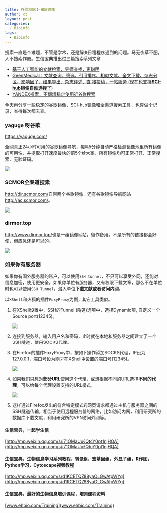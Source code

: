 ```yaml
---
title: 谷歌和SCI-HUB镜像
author: ct
layout: post
categories:
  - Bioinfo
tags:
  - Bioinfo
---
```


搜索一直是个难题，不管是学术，还是解决日程程序遇到的问题。马无夜草不肥，人不搜索作废。生信宝典推出过三篇搜索系列文章

* [基于人工智能的文献检索，导师查找，更聪明](http://mp.weixin.qq.com/s/ikU0mVyX6BQNgljD1jCrRA)
* [GeenMedical：文献查询、筛选、引用排序、相似文献、全文下载、杂志分区、影响因子、结果导出、杂志评述、直
接投稿，一站服务 (现在也支持**SCI-hub镜像自动选择**了)](http://mp.weixin.qq.com/s/hc8g64aHN7qv8YhVfrsuvQ)
* [YANDEX搜索，不翻墙稳定使用近谷歌搜索](http://mp.weixin.qq.com/s/fZ2Nm7Wck5mZLiESHcPusA)

今天再分享一些稳定的谷歌镜像、SCI-hub镜像和全渠道搜索工具，也算做个记录，省得每次都去查。

### yaguge 呀谷歌

<https://yaguge.com/>

全网真正24小时可用的谷歌镜像导航，每隔5分钟自动严格检测镜像池里所有镜像的可用性，并提取打开速度最快的前5个给大家，所有镜像均可正常打开、正常搜索、无验证码。

![](www.blog.genesino.com/images/yaguge.png)

### SCMOR全渠道搜素

<http://dir.scmor.com/>自带两个谷歌镜像，还有谷歌镜像导航网站<http://ac.scmor.com/>。

![](www.blog.genesino.com/images/scmor.png)

### dirmor.top

<http://www.dirmor.top/>也是一组镜像网站，留作备用。不是所有的链接都会好使，但应急还是可以的。

![](http://www.dirmor.top/)

### 如果你有服务器

如果你有国外服务器的账户，可以使用`SSH tunnel`，不只可以享受外网，还能对信息加密，使用更安全。如果你单位有服务器，又有权限下载文章，那么不在单位时也可以使用`SSH Tunnel`，潜入单位**下载文献或者访问内网**。


以`XShell`和火狐的插件`FoxyProxy`为例，其它工具类似。

1. 在XShell设置中，SSH的Tunnel (隧道)选项中，选择Dynamic项, 自定义一个Source port(12345)。

   ![](www.blog.genesino.com/images/xshell_tunnel.png)

2. 连接到服务器，输入用户名和密码，此时就在本地和服务器之间建立了一个SSH隧道，使用SOCKS代理。

3. 在Firefox的插件FoxyProxy中，按如下操作添加SOCKS代理，IP设为127.0.0.1，端口号设为刚才在XShell中设置的端口号(12345)。

   ![](www.blog.genesino.com/images/Foxyproxy_addserver.png)

4. 如果我们只想对**部分URL**使用这个代理，或想根据不同的URL选择**不同的代理**，可以给每个代理设置支持的URL模式。

   ![](www.blog.genesino.com/images/FoxyProxy_pattern.png)

5. 这样通过Firefox发出的符合特定模式的网页请求都通过主机与服务器之间的SSH隧道传输，相当于使用远程服务器的网络，比如访问内网，利用研究所的数据库下载文献，利用研究所的VPN访问外网等。























































#### 生信宝典，一起学生信

[http://mp.weixin.qq.com/s/i71OMaUu6QtcY0pt1njHQA](http://mp.weixin.qq.com/s/i71OMaUu6QtcY0pt1njHQA)

#### 生信宝典，生物信息学习系列教程，转录组，宏基因组，外显子组，R作图，Python学习，Cytoscape视频教程

[http://mp.weixin.qq.com/s/d1KCETQZ88yaOLGwAtpWYg](http://mp.weixin.qq.com/s/d1KCETQZ88yaOLGwAtpWYg)

#### 生信宝典，最好的生物信息培训课程，培训课程资料

[www.ehbio.com/Training](www.ehbio.com/Training)

